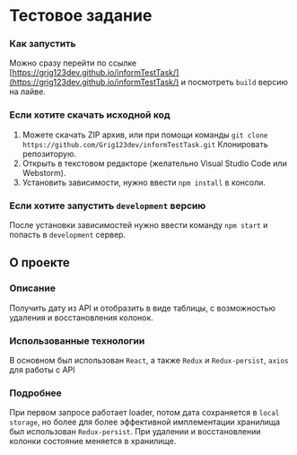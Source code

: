 # Тестовое задание

### Как запустить

Можно сразу перейти по ссылке [https://grig123dev.github.io/informTestTask/](https://grig123dev.github.io/informTestTask/)
и посмотреть `build` версию на лайве.


### Если хотите скачать исходной код
1. Можете скачать ZIP архив, или при помощи команды `git clone https://github.com/Grig123dev/informTestTask.git`
Клонировать репозиторую.
2. Открыть в текстовом редакторе (желательно Visual Studio Code или Webstorm).
3. Установить зависимости, нужно ввести `npm install` в консоли.

### Если хотите запустить `development` версию
После установки зависимостей нужно ввести команду `npm start` и попасть в `development`
сервер.

## О проекте

### Описание
Получить дату из API и отобразить в виде таблицы,
с возможностью удаления и восстановления колонок.

### Использованные технологии
В основном был использован `React`, а также `Redux` и
`Redux-persist`, `axios` для работы с API

### Подробнее
При первом запросе работает loader, потом дата сохраняется
в `local storage`, но более для более эффективной имплементации
хранилища был использован `Redux-persist`. При удалении и восстановлении колонки
состояние меняется в хранилище.


